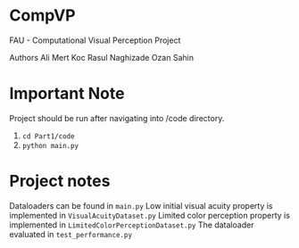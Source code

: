 # CompVP
FAU - Computational Visual Perception Project

Authors 
Ali Mert Koc
Rasul Naghizade
Ozan Sahin

# Important Note
Project should be run after navigating into /code directory.
1. ```cd Part1/code```
2. ```python main.py```

# Project notes
Dataloaders can be found in ```main.py```
Low initial visual acuity property is implemented in ```VisualAcuityDataset.py```
Limited color perception property is implemented in ```LimitedColorPerceptionDataset.py```
The dataloader evaluated in ```test_performance.py```
